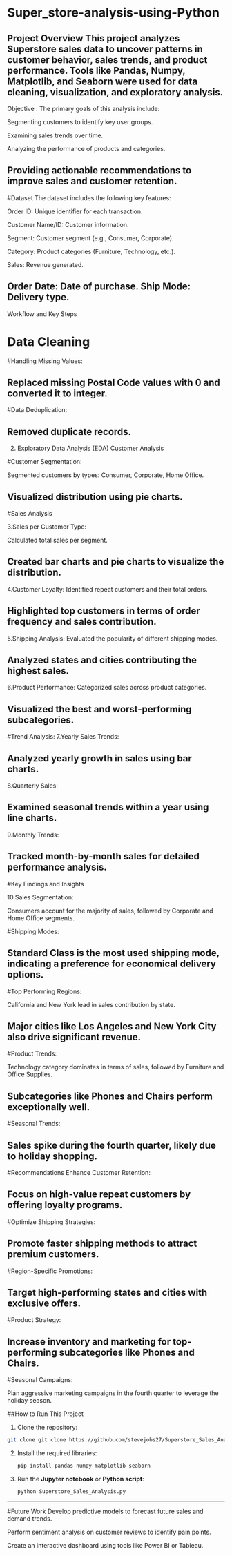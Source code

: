 # Super_store-analysis-using-Python



Project Overview
This project analyzes Superstore sales data to uncover patterns in customer behavior, sales trends, and product performance. Tools like Pandas, Numpy, Matplotlib, and Seaborn were used for data cleaning, visualization, and exploratory analysis.
---
Objective :
The primary goals of this analysis include:

Segmenting customers to identify key user groups.

Examining sales trends over time.

Analyzing the performance of products and categories.

Providing actionable recommendations to improve sales and customer retention.
---
#Dataset
The dataset includes the following key features:

Order ID: Unique identifier for each transaction.

Customer Name/ID: Customer information.

Segment: Customer segment (e.g., Consumer, Corporate).

Category: Product categories (Furniture, Technology, etc.).

Sales: Revenue generated.

Order Date: Date of purchase.
Ship Mode: Delivery type.
---
Workflow and Key Steps

# Data Cleaning

#Handling Missing Values:

Replaced missing Postal Code values with 0 and converted it to integer.
---
#Data Deduplication:

Removed duplicate records.
---
2. Exploratory Data Analysis (EDA)
Customer Analysis

#Customer Segmentation:

Segmented customers by types: Consumer, Corporate, Home Office.

Visualized distribution using pie charts.
---
#Sales Analysis

3.Sales per Customer Type:

Calculated total sales per segment.

Created bar charts and pie charts to visualize the distribution.
---
4.Customer Loyalty:
Identified repeat customers and their total orders.

Highlighted top customers in terms of order frequency and sales contribution.
---
5.Shipping Analysis:
Evaluated the popularity of different shipping modes.

Analyzed states and cities contributing the highest sales.
---
6.Product Performance:
Categorized sales across product categories.

Visualized the best and worst-performing subcategories.
---
#Trend Analysis:
7.Yearly Sales Trends:

Analyzed yearly growth in sales using bar charts.
---
8.Quarterly Sales:

Examined seasonal trends within a year using line charts.
----
9.Monthly Trends:

Tracked month-by-month sales for detailed performance analysis.
---
#Key Findings and Insights

10.Sales Segmentation:

Consumers account for the majority of sales, followed by Corporate and Home Office segments.

#Shipping Modes:

Standard Class is the most used shipping mode, indicating a preference for economical delivery options.
---
#Top Performing Regions:

California and New York lead in sales contribution by state.

Major cities like Los Angeles and New York City also drive significant revenue.
---

#Product Trends:

Technology category dominates in terms of sales, followed by Furniture and Office Supplies.

Subcategories like Phones and Chairs perform exceptionally well.
----
#Seasonal Trends:

Sales spike during the fourth quarter, likely due to holiday shopping.
----
#Recommendations
Enhance Customer Retention:

Focus on high-value repeat customers by offering loyalty programs.
---
#Optimize Shipping Strategies:

Promote faster shipping methods to attract premium customers.
---
#Region-Specific Promotions:

Target high-performing states and cities with exclusive offers.
----
#Product Strategy:

Increase inventory and marketing for top-performing subcategories like Phones and Chairs.
---
#Seasonal Campaigns:

Plan aggressive marketing campaigns in the fourth quarter to leverage the holiday season.

##How to Run This Project

 1. Clone the repository:
   ```bash
   git clone git clone https://github.com/stevejobs27/Superstore_Sales_Analysis.git
   ```
2. Install the required libraries:
   ```bash
   pip install pandas numpy matplotlib seaborn
   ```
3. Run the **Jupyter notebook** or **Python script**:
   ```bash
   python Superstore_Sales_Analysis.py
   ```
---
#Future Work
Develop predictive models to forecast future sales and demand trends.

Perform sentiment analysis on customer reviews to identify pain points.

Create an interactive dashboard using tools like Power BI or Tableau.



